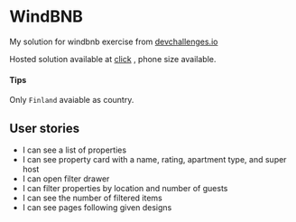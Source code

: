 # WindBNB
My solution for windbnb exercise from [devchallenges.io](https://devchallenges.io/challenges/3JFYedSOZqAxYuOCNmYD)

Hosted solution available at [click](https://mateuszfranke.github.io/windbnb/) , phone size available.

#### Tips
Only  `Finland` avaiable as country.

## User stories

- I can see a list of properties
- I can see property card with a name, rating, apartment type, and super host
- I can open filter drawer
- I can filter properties by location and number of guests
- I can see the number of filtered items
- I can see pages following given designs
